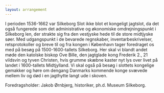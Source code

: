 ```yaml
---
layout: arrangement
---
```


I perioden 1536-1662 var Silkeborg Slot ikke blot et kongeligt jagtslot, da det også fungerede som det administrative og økonomiske omdrejningspunkt i Silkeborg len, der strakte sig fra den vestjyske hede til de store midtjyske søer. Med udgangspunkt i de bevarede regnskaber, inventarbeskrivelser, retsprotokoller og breve til og fra kongen i København tager foredraget os med på besøg på 1500-1600-tallets Silkeborg. Her skal vi blandt andet møde den katolske biskop Ove Bille, den jagtglade kong Frederik 2., 21 vildsvin og tyven Christen, hvis grumme skæbne kaster nyt lys over livet på landet i 1600-tallets Midtjylland. Vi skal også på besøg i slottets kongelige gemakker og høre om dengang Danmarks kommende konge svævede mellem liv og død i en jagthytte langt ude i skoven.

Foredragsholder: Jakob Ørnbjerg, historiker, ph.d. Museum Silkeborg.
